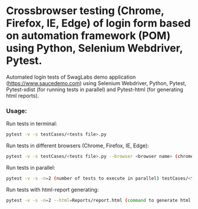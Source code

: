 # Crossbrowser testing (Chrome, Firefox, IE, Edge) of login form based on automation framework (POM) using Python, Selenium Webdriver, Pytest.
Automated login tests of SwagLabs demo application (https://www.saucedemo.com) using Selenium Webdriver, Python, Pytest, Pytest-xdist (for running tests in parallel) and Pytest-html (for generating html reports). 

### Usage:

Run tests in terminal: 
```sh
pytest -v -s testCases/<tests file>.py
```
Run tests in different browsers (Chrome, Firefox, IE, Edge):
```sh
pytest -v -s testCases/<tests file>.py --browser <browser name> (chrome, firefox, ie, edge)
```
Run tests in parallel:
```sh
pytest -v -s -n=2 (number of tests to execute in parallel) testCases/<tests file>.py --browser <browser name>
```
Run tests with html-report generating:
```sh
pytest -v -s -n=2 --html=Reports/report.html (command to generate html reports) testCases/<tests file>.py --browser <browser name>
```